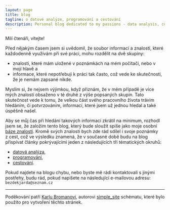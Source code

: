 ```yaml
---
layout: page
title: blog
tagline: o datové analýze, programování a cestování
description: Personal blog dedicated to my passions - data analysis, coding and traveling.
---
```


Milí čtenáři, vítejte!

Před nějakým časem jsem si uvědomil, že soubor informací a znalostí, které
každodenně využívám při své práci, mohu rozdělit na dvě skupiny:

- znalosti, které mám uložené v poznámkách na mém počítači, nebo v mojí hlavě a
- informace, které nepotřebuji k práci tak často, což vede ke skutečnosti, že je
nemám zapsané nikde.

Myslím si, že nejsem výjimkou, když přiznám, že v mém případě je více mých
znalostí obsaženo v té druhé z&nbsp;výše popsaných skupin. Tato skutečnost vede
k tomu, že velkou část svého pracovního života trávím hledáním, či potvrzováním,
informací, které jsem už jednou hledal a také úspěšně našel.

Aby se můj čas při hledání takových informací zkrátil na minimum, rozhodl jsem
se, že založím tento blog, který bude sloužit spíše jako moje osobní
[báze znalostí](https://cs.wikipedia.org/wiki/B%C3%A1ze_znalost%C3%AD). Kromě
svých znalostí bych zde rád sdílel i svoje poznámky z&nbsp;cest, což ve výsledku
znamená, že v současné době budu na blog přispívat články pokrývajícími jeden
z&nbsp;následujících tři tématických okruhů:

- [datová analýza](pages/data_analysis_content.html),
- [programování](pages/programming_content.html),
- [cestování](pages/traveling_content.html).

Pokud najdete na blogu chybu, nebo byste mě rádi kontaktovali s jinými postřehy,
budu rád, pokud napíšete na&nbsp;následující e-mailovou adresu:
`bezdekjarda@seznam.cz`

<!--
pro zkrášlení kodu mohu použít následující web: http://hilite.me/
 - nejlepší nastavení je asi Language: Python, Style: default
 - po vyrenderování se musí ještě smazat padding z div style (!!!)
-->

---

Poděkování patří [Karlu Bromanovi](https://kbroman.org/pages/about.html),
autorovi [simple_site](https://github.com/kbroman/simple_site)
schématu, které bylo použito pro vytvoření těchto stránek.

